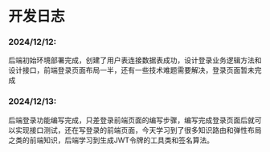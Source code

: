 # 开发日志



### 2024/12/12:

后端初始环境部署完成，创建了用户表连接数据表成功，设计登录业务逻辑方法和设计接口，前端登录页面布局一半，还有一些技术难题需要解决，登录页面暂未完成



### 2024/12/13:

后端登录功能编写完成，只差登录前端页面的编写步骤，编写完成登录页面后就可以实现接口测试，还在写登录的前端页面，今天学习到了很多知识路由和弹性布局之类的前端知识，后端学习到生成JWT令牌的工具类和签名算法。